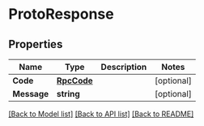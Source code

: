 # ProtoResponse

## Properties

Name | Type | Description | Notes
------------ | ------------- | ------------- | -------------
**Code** | [**RpcCode**](rpcCode.md) |  | [optional] 
**Message** | **string** |  | [optional] 

[[Back to Model list]](../README.md#documentation-for-models) [[Back to API list]](../README.md#documentation-for-api-endpoints) [[Back to README]](../README.md)


